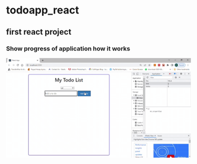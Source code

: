 
<h1> todoapp_react </h1>

<h2>first react project </h2>

<h3> Show progress of application how it works </h3>

![](todo.gif)
